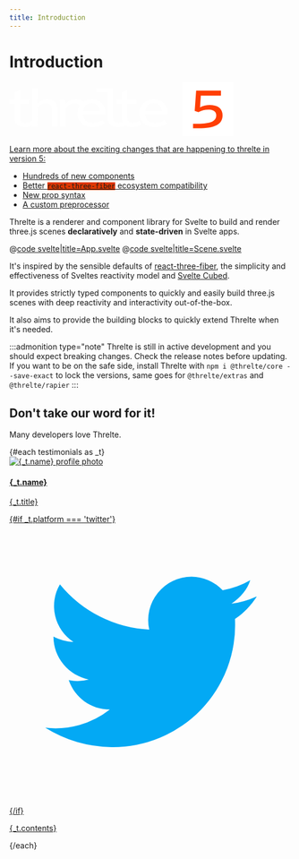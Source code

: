 ```yaml
---
title: Introduction
---
```


<script lang="ts">
import Example from '$examples/introduction/App.svelte'

type Testimonial = {
  platform: 'twitter'; // Each platform would has its own style, currently only Twitter is supported
  image: string; // Author image
  name: string; // Author name
  title: string; // Author title
  link: string; // Source URL
  contents: string; // The testimonial itself
}
const testimonials: Testimonial[] = [
  {
    platform: 'twitter',
    image: 'https://avatars.githubusercontent.com/u/1162160?v=4',
    name: 'Rich Harris',
    title: "Creator of Svelte.",
    link: 'https://twitter.com/Rich_Harris/status/1599090054382596097',
    contents: "indeed — threlte is where it's at. i should get round to updating the svelte cubed repo/site to make that clearer",
  }
];
</script>

# Introduction

<a id="v5-intro" href="/core-transition" style="border-bottom-width: 0;" class="font-normal bg-brand text-white p-4 pb-8 my-0 rounded-md shadow-lg flex flex-col">

<svg style="max-width: 400px; margin: 0 auto;" class="px-8 w-full" id="Ebene_1" xmlns="http://www.w3.org/2000/svg" viewBox="0 0 1291.45 315.46"><defs><style>.cls-1{fill:#fff;}.cls-2{fill:#ff3f04;}</style></defs><g><path class="cls-1" d="M218.74,99.32c-21.36,0-38.93,7.23-55.12,23.43V35.24h-32.38V223.02c-13.35,9.15-25.12,13.42-37.55,13.42-21.36,0-32.38-12.06-32.38-34.8V126.19h54.16v-23.43H61.31V43.16L28.92,61.08v41.69H0v23.43H28.92v77.52c0,35.14,20.67,56.15,60.98,56.15,15.12,0,28.52-3.06,41.34-9.58v6.13h32.38v-109.21c15.16-16.88,29.97-24.46,47.89-24.46,22.74,0,33.42,11.37,33.42,35.14v98.53h32.38v-100.94c0-36.17-20.67-56.16-58.57-56.16Z"/><path class="cls-1" d="M475.66,99.32c-18.87,0-35.72,5.24-49.26,14.38-11.38-10.05-24.8-14.38-42.37-14.38-24.8,0-43.75,8.61-59.6,28.25-.69-8.61-2.07-16.88-3.79-24.8h-31.69c2.41,9.99,3.44,21.36,3.44,36.52v117.13h32.38v-101.29c14.81-22.39,30.66-32.38,50.3-32.38,12.62,0,22.09,3.35,30.72,11.49-8.62,12.76-13.5,28.37-13.5,45.7,0,47.89,35.83,79.93,89.23,79.93,25.84,0,48.23-7.24,68.9-22.39l-12.75-19.29c-16.88,12.75-34.79,18.6-55.12,18.6-33.76,0-54.09-17.91-57.19-49.61h128.16c.69-3.1,1.03-7.24,1.03-11.71,0-44.44-33.07-76.14-78.89-76.14Zm-49.61,66.83c4.13-27.22,21.7-44.1,48.58-44.1s44.1,16.88,47.54,44.1h-96.12Z"/><path class="cls-1" d="M712.33,236.43c-21.36,0-32.38-12.06-32.38-34.8V126.19h54.16v-23.43h-54.16V43.16l-32.38,17.91v41.69h-28.92v23.43h28.92v77.52c0,10.44,1.84,19.62,5.46,27.38-7.94,3.62-15.46,5.35-23.37,5.35-21.36,0-32.04-12.06-32.04-34.8V35.24h-95.77v23.43h63.39V203.71c0,35.14,20.33,56.15,60.63,56.15,15.76,0,29.45-3.13,42.83-10.3,9.88,6.7,23.18,10.3,39.85,10.3,20.33,0,37.55-5.51,54.43-17.57l-12.06-19.98c-13.78,9.65-25.84,14.13-38.59,14.13Z"/><path class="cls-1" d="M912.83,175.45c0-44.44-33.07-76.14-78.89-76.14-48.23,0-83.37,34.11-83.37,80.62s35.83,79.93,89.23,79.93c25.84,0,48.23-7.24,68.9-22.39l-12.75-19.29c-16.88,12.75-34.8,18.6-55.12,18.6-33.76,0-54.09-17.91-57.19-49.61h128.16c.69-3.1,1.03-7.24,1.03-11.71Zm-128.5-9.3c4.13-27.22,21.7-44.1,48.58-44.1s44.1,16.88,47.54,44.1h-96.12Z"/></g><rect class="cls-1" x="998.42" width="293.02" height="315.46"/><path class="cls-2" d="M1230.05,191.93c0,51.3-43.7,74.48-139.08,74.48h-31.16v-25.84h26.98c74.48,0,106.78-14.44,106.78-48.26,0-22.04-15.58-33.44-45.98-33.44-19.76,0-37.24,4.56-57,14.82l-21.28-7.6,8.36-117.04h143.26v29.64h-116.28l-4.56,67.26c17.48-8.74,36.1-13.3,56.24-13.3,47.5,0,73.72,21.28,73.72,59.28Z"/></svg>

<p class="!my-0 !py-0">Learn more about the exciting changes that are happening to threlte in version 5:</p>
<ul class="!pb-0 !mb-0">
<li>
Hundreds of new components
</li>
<li>
Better <code style="background-color: #DE3700">react-three-fiber</code> ecosystem compatibility
</li>
<li>
New prop syntax
</li>
<li>
A custom preprocessor
</li>
</ul>
</a>

Threlte is a renderer and component library for Svelte to build and render three.js scenes **declaratively** and **state-driven** in Svelte apps.

<ExampleWrapper playgroundHref="/introduction">
<Example />

<div slot="code">

@[code svelte|title=App.svelte](../examples/introduction/App.svelte)
@[code svelte|title=Scene.svelte](../examples/introduction/Scene.svelte)

</div>
</ExampleWrapper>

It's inspired by the sensible defaults of [react-three-fiber](https://github.com/pmndrs/react-three-fiber), the simplicity and effectiveness of Sveltes reactivity model and [Svelte Cubed](https://github.com/Rich-Harris/svelte-cubed).

It provides strictly typed components to quickly and easily build three.js scenes with deep reactivity and interactivity out-of-the-box.

It also aims to provide the building blocks to quickly extend Threlte when it's needed.

:::admonition type="note"
Threlte is still in active development and you should expect breaking changes. Check the release notes before updating. If you want to be on the safe side, install Threlte with `npm i @threlte/core --save-exact` to lock the versions, same goes for `@threlte/extras` and `@threlte/rapier`
:::

## Don't take our word for it!

Many developers love Threlte.

<div class="flex flex-col md:flex-row md:flex-wrap">
  {#each testimonials as _t}
    <a href={_t.link} rel="external" class="w-full md:max-w-sm rounded-md px-4 border-none bg-gray-50 shadow-xl">
      <div class="w-full flex gap-6">
        <img src={_t.image} alt="{_t.name} profile photo" class="rounded-full w-16" />
        <div class="grow">
          <h4 class="">{_t.name}</h4>
          <p class="text-sm font-normal text-gray-400">{_t.title}</p>
        </div>
        {#if _t.platform === 'twitter'}
          <svg class="w-12 h-12 self-center" xmlns="http://www.w3.org/2000/svg" viewBox="0 0 48 48"><path fill="#03A9F4" d="M42 12.4a15 15 0 0 1-4.2 1.2c1.5-1 2.7-2.4 3.2-4-1.4.8-3 1.4-4.7 1.7A7.4 7.4 0 0 0 31 9a7.4 7.4 0 0 0-7.2 9 21 21 0 0 1-15.2-7.7 7.3 7.3 0 0 0 2.3 9.8c-1.2 0-2.4-.4-3.4-.9 0 3.6 2.6 6.6 6 7.3a7.3 7.3 0 0 1-3.4.1c1 2.9 3.7 5 7 5a15 15 0 0 1-11 3.1A22 22 0 0 0 17.4 38a20.8 20.8 0 0 0 21-21.8c1.5-1 2.7-2.3 3.7-3.8"/></svg>
        {/if}
      </div>
      <p class="mt-0 font-normal text-base text-gray-600">{_t.contents}</p>
    </a>
  {/each}
</div>